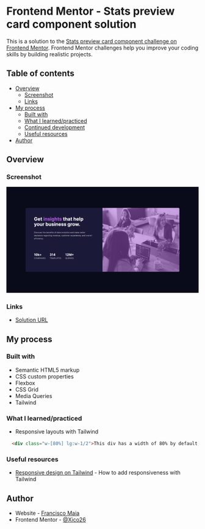 # Frontend Mentor - Stats preview card component solution

This is a solution to the [Stats preview card component challenge on Frontend Mentor](https://www.frontendmentor.io/challenges/stats-preview-card-component-8JqbgoU62). Frontend Mentor challenges help you improve your coding skills by building realistic projects. 
 
## Table of contents

- [Overview](#overview)
  - [Screenshot](#screenshot)
  - [Links](#links)
- [My process](#my-process)
  - [Built with](#built-with)
  - [What I learned/practiced](#what-i-learned/practiced)
  - [Continued development](#continued-development)
  - [Useful resources](#useful-resources)
- [Author](#author)

## Overview

### Screenshot

![](./screenshot.png)

### Links

- [Solution URL](https://xico26.github.io/fm-stats-preview-card)

## My process

### Built with

- Semantic HTML5 markup
- CSS custom properties
- Flexbox
- CSS Grid
- Media Queries
- Tailwind

### What I learned/practiced

- Responsive layouts with Tailwind

```html
  <div class="w-[80%] lg:w-1/2">This div has a width of 80% by default, but a width of 50% on larger screens!</div>
```


### Useful resources

- [Responsive design on Tailwind](https://tailwindcss.com/docs/responsive-design) - How to add responsiveness with Tailwind

## Author

- Website - [Francisco Maia](https://xico26.github.io)
- Frontend Mentor - [@Xico26](https://www.frontendmentor.io/profile/Xico26)
